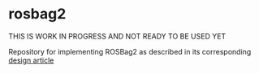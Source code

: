 # rosbag2

THIS IS WORK IN PROGRESS AND NOT READY TO BE USED YET

Repository for implementing ROSBag2 as described in its corresponding [design article](https://github.com/ros2/design/blob/f69fbbd11848e3dd6866b71a158a1902e31e92f1/articles/rosbags.md)
